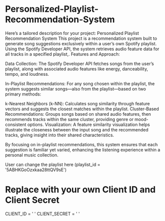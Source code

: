 # Personalized-Playlist-Recommendation-System
 Here’s a tailored description for your project:  Personalized Playlist Recommendation System  This project is a recommendation system built to generate song suggestions exclusively within a user’s own Spotify playlist. Using the Spotify Developer API, the system retrieves audio feature data for all tracks in a specified playlist,.
Features and Approach:

Data Collection: The Spotify Developer API fetches songs from the user’s playlist, along with associated audio features like energy, danceability, tempo, and loudness.

In-Playlist Recommendations: For any song chosen within the playlist, the system suggests similar songs—also from the playlist—based on two primary methods:

k-Nearest Neighbors (k-NN): Calculates song similarity through feature vectors and suggests the closest matches within the playlist.
Cluster-Based Recommendations: Groups songs based on shared audio features, then recommends tracks within the same cluster, providing genre or mood-consistent options.
Visualization: A feature similarity visualization helps illustrate the closeness between the input song and the recommended tracks, giving insight into their shared characteristics.

By focusing on in-playlist recommendations, this system ensures that each suggestion is familiar yet varied, enhancing the listening experience within a personal music collection.


User can change the playlist here
(playlist_id = '5ABHKGoOzxkaa28ttQV9sE')
# Replace with your own Client ID and Client Secret
CLIENT_ID = ' '
CLIENT_SECRET = ' '
